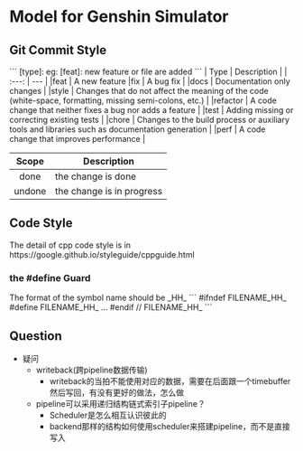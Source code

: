 # Model for Genshin Simulator

<h2> Git Commit Style </h2>
```
[type]<Scope>: <Subject>
eg: [feat]<undone>: new feature or file are added
```
| Type | Description |
| :---:  | --- |
|feat	       | A new feature                                                                                            
|fix	       | A bug fix                                                                                               |
|docs	       | Documentation only changes                                                                              |
|style 	     | Changes that do not affect the meaning of the code (white-space, formatting, missing semi-colons, etc.) |
|refactor    | A code change that neither fixes a bug nor adds a feature                                               |
|test	       | Adding missing or correcting existing tests                                                             |
|chore	     | Changes to the build process or auxiliary tools and libraries such as documentation generation          |
|perf	       | A code change that improves performance                                                                 |

| Scope  | Description |
| :---:  | --- |
| done   | the change is done        |
| undone | the change is in progress |


<h2> Code Style </h2>
The detail of cpp code style is in <a title="cppguide">https://google.github.io/styleguide/cppguide.html</a>

<h3>the #define Guard </h3>
The format of the symbol name should be <filename>_HH_
```
#ifndef FILENAME_HH_
#define FILENAME_HH_
...
#endif  // FILENAME_HH_
```

## Question
* 疑问
  * writeback(跨pipeline数据传输)
    * writeback的当拍不能使用对应的数据，需要在后面跟一个timebuffer然后写回，有没有更好的做法，怎么做
  * pipeline可以采用递归结构链式索引子pipeline？
    * Scheduler是怎么相互认识彼此的
    * backend那样的结构如何使用scheduler来搭建pipeline，而不是直接写入
